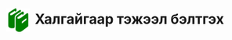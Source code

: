 <h1 align="center"><img src="assets/images/icon_manual.png" style="width: 48px;vertical-align: middle;padding-right: 10px;"/>Халгайгаар тэжээл бэлтгэх</h1>

<script>PDFObject.embed("assets/manuals/nom11.pdf", "#book");</script>

<div id="book"></div>

<style>
.pdfobject-container { height: 50rem; border: 1rem solid rgba(0,0,0,.1); }
</style>